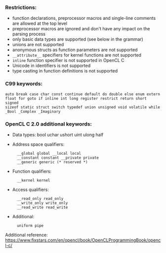 ### Restrictions:

* function declarations, preprocessor macros and single-line comments are allowed at the top level
* preprocessor macros are ignored and don't have any impact on the parsing process
* only basic data types are supported (see below in the grammar)
* unions are not supported
* anonymous structs as function parameters are not supported
* `__attribute__` specifiers for kernel functions are not supported
* `inline` function specifier is not supported in OpenCL C
* Unicode in identifiers is not supported
* type casting in function definitions is not supported

### C99 keywords:

    auto break case char const continue default do double else enum extern
    float for goto if inline int long register restrict return short signed
    sizeof static struct switch typedef union unsigned void volatile while
    _Bool _Complex _Imaginary

### OpenCL C 2.0 additional keywords:

* Data types:
        bool
        uchar ushort uint ulong
        half

* Address space qualifiers:

        __global global __local local
        __constant constant __private private
        __generic generic (* reserved *)

* Function qualifiers:

        __kernel kernel

* Access qualifiers:

        __read_only read_only
        __write_only write_only
        __read_write read_write

* Additional:

        uniform pipe

Additional reference: https://www.fixstars.com/en/opencl/book/OpenCLProgrammingBook/opencl-c/
